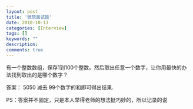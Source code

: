 ```yaml
---
layout: post
title: '微软面试题'
date: 2010-10-13
categories: [Interview]
tags: []
keywords: ""
description: 
comments: true
---
```


有一个整数数组，保存1到100个整数。然后取出任意一个数字，让你用最快的办法找到取出的是哪个数字？

答案：
5050 减去 99个数字的和即可得出结果.

PS：答案并不固定，只是本人举得老师的想法挺巧妙的，所以记录的说
